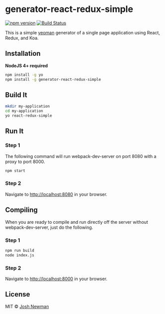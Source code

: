 # generator-react-redux-simple

[![npm version](https://badge.fury.io/js/generator-react-redux-simple.svg)](https://badge.fury.io/js/generator-react-redux-simple) [![Build Status](https://travis-ci.org/technicallyjosh/generator-react-redux-simple.svg?branch=master)](https://travis-ci.org/technicallyjosh/generator-react-redux-simple)

This is a simple [yeoman](http://yeoman.io) generator of a single page application using React, Redux, and Koa.

## Installation

**NodeJS 4+ required**

```bash
npm install -g yo
npm install -g generator-react-redux-simple
```

## Build It

```bash
mkdir my-application
cd my-application
yo react-redux-simple
```

## Run It

### Step 1
The following command will run webpack-dev-server on port 8080 with a proxy to port 8000.
```bash
npm start
```

### Step 2

Navigate to [http://localhost:8080](http://localhost:8080) in your browser.

## Compiling

When you are ready to compile and run directly off the server without webpack-dev-server, just do the following.

### Step 1
```bash
npm run build
node index.js
```

### Step 2

Navigate to [http://localhost:8000](http://localhost:8000) in your browser.

## License

MIT © [Josh Newman]()


[npm-image]: https://badge.fury.io/js/generator-react-test.svg
[npm-url]: https://npmjs.org/package/generator-react-test
[travis-image]: https://travis-ci.org/technicallyjosh/generator-react-test.svg?branch=master
[travis-url]: https://travis-ci.org/technicallyjosh/generator-react-test
[daviddm-image]: https://david-dm.org/technicallyjosh/generator-react-test.svg?theme=shields.io
[daviddm-url]: https://david-dm.org/technicallyjosh/generator-react-test
